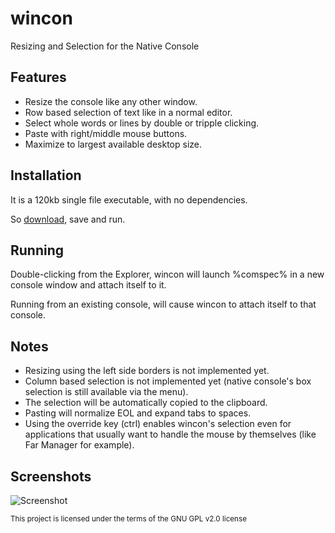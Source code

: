 # wincon
Resizing and Selection for the Native Console

## Features
- Resize the console like any other window.
- Row based selection of text like in a normal editor.
- Select whole words or lines by double or tripple clicking.
- Paste with right/middle mouse buttons.
- Maximize to largest available desktop size.

## Installation
It is a 120kb single file executable, with no dependencies.

So [download][release], save and run.

## Running
Double-clicking from the Explorer, wincon will launch %comspec% in a new console window and attach itself to it.

Running from an existing console, will cause wincon to attach itself to that console.

## Notes
- Resizing using the left side borders is not implemented yet.
- Column based selection is not implemented yet (native console's box selection is still available via the menu).
- The selection will be automatically copied to the clipboard.
- Pasting will normalize EOL and expand tabs to spaces.
- Using the override key (ctrl) enables wincon's selection even for applications that usually want to handle the mouse by themselves (like Far Manager for example).

## Screenshots

![Screenshot][ss]

<sub>This project is licensed under the terms of the GNU GPL v2.0 license</sub>

[release]: https://github.com/kobilutil/wincon/releases/latest
[ss]: https://github.com/kobilutil/wincon/raw/master/images/screenshot.png "Screenshot"
